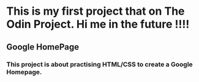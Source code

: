 # This is my first project that on The Odin Project. Hi me in the future !!!!

## Google HomePage

### This project is about practising HTML/CSS to create a Google Homepage. 
